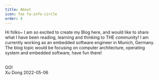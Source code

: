 ```yaml
---
title: About
icon: fas fa-info-circle
order: 4
---
```




<p class="text-justify">
Hi folks~ I am so excited to create my Blog here, and would like to share what I have been reading, learning and thinking to THE community! I am currently working as an embedded software engineer in Munich, Germany. The blog topic would be focusing on computer architecture, operating system and embedded software, have fun there! 
</p>

<br>
GO!
<br>
Xu Dong 2022-05-06